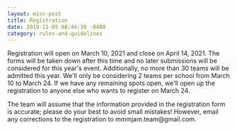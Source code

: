 ```yaml
---
layout: misc-post
title: Registration
date: 2019-11-05 08:44:38 -0400
category: rules-and-guidelines
---
```


<p>Registration will open on March 10, 2021 and close on April 14, 2021. The forms will be taken down after this time and no later submissions will be considered for this year's event. Additionally, no more than 30 teams will be admitted this year. We'll only be considering 2 teams per school from March 10 to March 24. If we have any remaining spots open, we'll open up the registration to anyone else who wants to register on March 24.
</p>
<p>The team will assume that the information provided in the registration form is accurate; please do your best to avoid small mistakes! However, email any corrections to the registration to mmmjam.team@gmail.com.
</p>